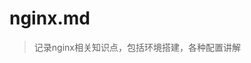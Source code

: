 # nginx.md

<!--
create time: 2017-12-27 22:17:44
Author: <TODO: YiHui>
-->

> 记录nginx相关知识点，包括环境搭建，各种配置讲解

